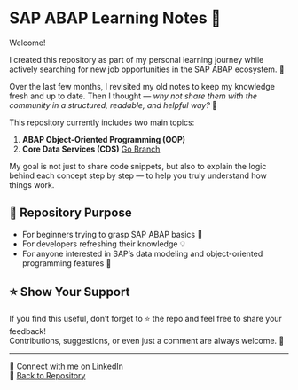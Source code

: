 # SAP ABAP Learning Notes 🧠

Welcome!

I created this repository as part of my personal learning journey while actively searching for new job opportunities in the SAP ABAP ecosystem. 🚀

Over the last few months, I revisited my old notes to keep my knowledge fresh and up to date. Then I thought — *why not share them with the community in a structured, readable, and helpful way?* 🤔

This repository currently includes two main topics:

1. **ABAP Object-Oriented Programming (OOP)**
2. **Core Data Services (CDS)** [Go Branch](https://github.com/CoderWho/SAP-ABAP/tree/Core-Data-Services-/-CDS-Turkish)

My goal is not just to share code snippets, but also to explain the logic behind each concept step by step — to help you truly understand how things work.

## 🔗 Repository Purpose

- For beginners trying to grasp SAP ABAP basics 👶  
- For developers refreshing their knowledge 💡  
- For anyone interested in SAP’s data modeling and object-oriented programming features 🎯

## ⭐️ Show Your Support

If you find this useful, don’t forget to ⭐ the repo and feel free to share your feedback!  
Contributions, suggestions, or even just a comment are always welcome. 🙏

---

📌 [Connect with me on LinkedIn](https://www.linkedin.com/in/recepfermanhatipoglu/)  
📁 [Back to Repository](https://github.com/CoderWho/SAP-ABAP)
